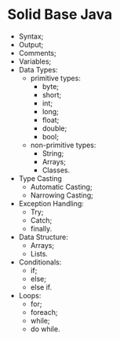 # Solid Base Java

- Syntax;
- Output;
- Comments;
- Variables;
- Data Types:
  - primitive types:
    - byte;
    - short;
    - int;
    - long;
    - float;
    - double;
    - bool;
  - non-primitive types:
    - String;
    - Arrays;
    - Classes.
- Type Casting
    - Automatic Casting;
    - Narrowing Casting;
- Exception Handling:
   - Try;
   - Catch;
   - finally.
- Data Structure:
  - Arrays;
  - Lists.
- Conditionals:
  - if;
  - else;
  - else if.
- Loops:
  - for;
  - foreach;
  - while;
  - do while.
